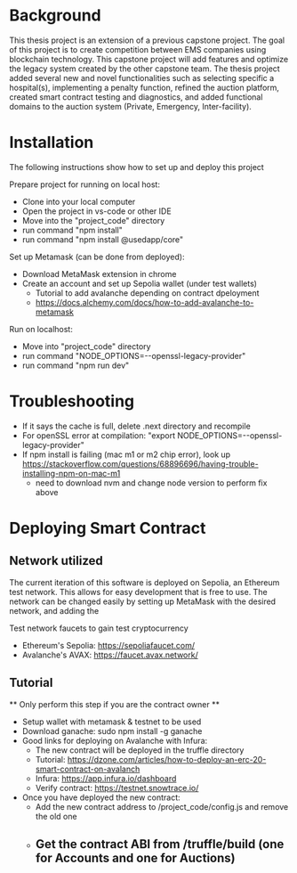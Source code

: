 # Background
This thesis project is an extension of a previous capstone project. The goal of this project is to create competition between EMS companies using blockchain technology. This capstone project will add features and optimize the legacy system created by the other capstone team. The thesis project added several new and novel functionalities such as selecting specific a     hospital(s), implementing a penalty function, refined the auction platform, created smart contract testing and diagnostics, and added functional domains to the auction system (Private, Emergency, Inter-facility).

# Installation
The following instructions show how to set up and deploy this project

Prepare project for running on local host:
- Clone into your local computer
- Open the project in vs-code or other IDE
- Move into the "project_code" directory
- run command "npm install"
- run command "npm install @usedapp/core"

Set up Metamask (can be done from deployed):
- Download MetaMask extension in chrome
- Create an account and set up Sepolia wallet (under test wallets)
    - Tutorial to add avalanche depending on contract dpeloyment
    - https://docs.alchemy.com/docs/how-to-add-avalanche-to-metamask

Run on localhost: 
- Move into "project_code" directory
- run command "NODE_OPTIONS=--openssl-legacy-provider"
- run command "npm run dev"

# Troubleshooting
- If it says the cache is full, delete .next directory and recompile 
- For openSSL error at compilation: "export NODE_OPTIONS=--openssl-legacy-provider"
- If npm install is failing (mac m1 or m2 chip error), look up https://stackoverflow.com/questions/68896696/having-trouble-installing-npm-on-mac-m1
    - need to download nvm and change node version to perform fix above


# Deploying Smart Contract
## Network utilized
The current iteration of this software is deployed on Sepolia, an Ethereum test network. This allows for easy development that is free to use. The network can be changed easily by setting up MetaMask with the desired network, and adding the 

Test network faucets to gain test cryptocurrency
- Ethereum's Sepolia: https://sepoliafaucet.com/
- Avalanche's AVAX: https://faucet.avax.network/

## Tutorial
** Only perform this step if you are the contract owner **
- Setup wallet with metamask & testnet to be used
- Download ganache: sudo npm install -g ganache
- Good links for deploying on Avalanche with Infura:
    - The new contract will be deployed in the truffle directory
    - Tutorial: https://dzone.com/articles/how-to-deploy-an-erc-20-smart-contract-on-avalanch
    - Infura:  https://app.infura.io/dashboard
    - Verify contract: https://testnet.snowtrace.io/
- Once you have deployed the new contract:
    - Add the new contract address to /project_code/config.js and remove the old one
    - Get the contract ABI from /truffle/build (one for Accounts and one for Auctions)
        - 


 

